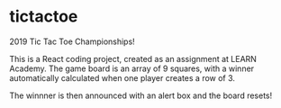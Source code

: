 # tictactoe
2019 Tic Tac Toe Championships!

This is a React coding project, created as an assignment at LEARN Academy. The game board is an array of 9 squares, with a winner automatically calculated when one player creates a row of 3. 

The winnner is then announced with an alert box and the board resets!

